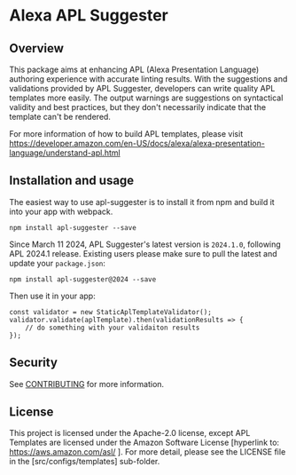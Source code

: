 # Alexa APL Suggester

## Overview
This package aims at enhancing APL (Alexa Presentation Language) authoring experience with accurate linting results. With the suggestions and validations provided by APL Suggester, developers can write quality APL templates more easily. The output warnings are suggestions on syntactical validity and best practices, but they don't necessarily indicate that the template can't be rendered.

For more information of how to build APL templates, please visit https://developer.amazon.com/en-US/docs/alexa/alexa-presentation-language/understand-apl.html

## Installation and usage
The easiest way to use apl-suggester is to install it from npm and build it into your app with webpack.
```
npm install apl-suggester --save
```

Since March 11 2024, APL Suggester's latest version is `2024.1.0`, following APL 2024.1 release.  Existing users please make sure to pull the latest and update your `package.json`:
```
npm install apl-suggester@2024 --save
```

Then use it in your app:
```
const validator = new StaticAplTemplateValidator();
validator.validate(aplTemplate).then(validationResults => {
    // do something with your validaiton results
});
```

## Security

See [CONTRIBUTING](CONTRIBUTING.md#security-issue-notifications) for more information.

## License

This project is licensed under the Apache-2.0 license, except APL Templates are licensed under the Amazon Software License [hyperlink to:  https://aws.amazon.com/asl/ ].  For more detail,  please see the LICENSE file in the [src/configs/templates] sub-folder.
